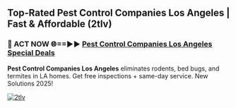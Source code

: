 ## Top-Rated Pest Control Companies Los Angeles | Fast & Affordable (2tlv)

<h3>🐜 ACT NOW 🌐==►► <a href="https://tinyurl.com/2dysvsjj" rel="nofollow">Pest Control Companies Los Angeles Special Deals</a></h3>

**Pest Control Companies Los Angeles** eliminates rodents, bed bugs, and termites in LA homes. Get free inspections + same-day service. New Solutions 2025!

[![2tlv](https://i.imgur.com/JCYaghj.jpeg)](https://tinyurl.com/2dysvsjj)